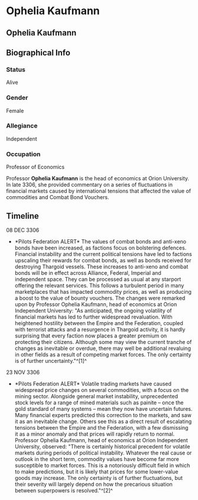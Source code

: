 # Ophelia Kaufmann
## Ophelia Kaufmann

		

## Biographical Info

### Status

Alive

### Gender

Female

### Allegiance

Independent

### Occupation

Professor of Economics

Professor **Ophelia Kaufmann** is the head of economics at Orion University. In late 3306, she provided commentary on a series of fluctuations in financial markets caused by international tensions that affected the value of commodities and Combat Bond Vouchers.

## Timeline

08 DEC 3306

- \*Pilots Federation ALERT\*
The values of combat bonds and anti-xeno bonds have been increased, as factions focus on bolstering defences.
Financial instability and the current political tensions have led to factions upscaling their rewards for combat bonds, as well as bonds received for destroying Thargoid vessels. These increases to anti-xeno and combat bonds will be in effect across Alliance, Federal, Imperial and independent space. They can be processed as usual at any starport offering the relevant services. This follows a turbulent period in many marketplaces that has impacted commodity prices, as well as producing a boost to the value of bounty vouchers. The changes were remarked upon by Professor Ophelia Kaufmann, head of economics at Orion Independent University: "As anticipated, the ongoing volatility of financial markets has led to further widespread revaluation. With heightened hostility between the Empire and the Federation, coupled with terrorist attacks and a resurgence in Thargoid activity, it is hardly surprising that every faction now places a greater premium on protecting their citizens. Although some may view the current tranche of changes as inevitable or overdue, there may well be additional revaluing in other fields as a result of competing market forces. The only certainty is of further uncertainty."^[1]^

23 NOV 3306

- \*Pilots Federation ALERT\*
Volatile trading markets have caused widespread price changes on several commodities, with a focus on the mining sector.
Alongside general market instability, unprecedented stock levels for a range of mined materials such as painite – once the gold standard of many systems – mean they now have uncertain futures. Many financial experts predicted this correction to the markets, and saw it as an inevitable change. Others see this as a direct result of escalating tensions between the Empire and the Federation, with a few dismissing it as a minor anomaly and that prices will rapidly return to normal. Professor Ophelia Kaufmann, head of economics at Orion Independent University, observed: "There is certainly historical precedent for volatile markets during periods of political instability. Whatever the real cause or outlook in the short term, commodity values have become far more susceptible to market forces. This is a notoriously difficult field in which to make predictions, but it is likely that prices for some lower-value goods may increase. The only certainty is of further fluctuations, but their severity will largely depend on how the precarious situation between superpowers is resolved."^[2]^